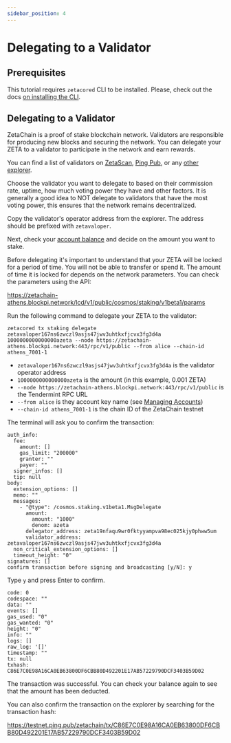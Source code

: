 ```yaml
---
sidebar_position: 4
---
```


# Delegating to a Validator

## Prerequisites

This tutorial requires `zetacored` CLI to be installed. Please, check out the
docs [on installing the CLI](/users/cli/setup).

## Delegating to a Validator

ZetaChain is a proof of stake blockchain network. Validators are responsible for
producing new blocks and securing the network. You can delegate your ZETA to a
validator to participate in the network and earn rewards.

You can find a list of validators on
[ZetaScan](https://explorer.zetachain.com/validators),
[Ping Pub](https://testnet.ping.pub/zetachain/staking), or any
[other explorer](/reference/explorers).

Choose the validator you want to delegate to based on their commission rate,
uptime, how much voting power they have and other factors. It is generally a
good idea to NOT delegate to validators that have the most voting power, this
ensures that the network remains decentralized.

Copy the validator's operator address from the explorer. The address should be
prefixed with `zetavaloper`.

Next, check your [account balance](/users/cli/balances) and decide on the amount
you want to stake.

Before delegating it's important to understand that your ZETA will be locked for
a period of time. You will not be able to transfer or spend it. The amount of
time it is locked for depends on the network parameters. You can check the
parameters using the API:

https://zetachain-athens.blockpi.network/lcd/v1/public/cosmos/staking/v1beta1/params

Run the following command to delegate your ZETA to the validator:

```
zetacored tx staking delegate zetavaloper167ns6zwczl9asjs47jwv3uhtkxfjcvx3fg3d4a 1000000000000000azeta --node https://zetachain-athens.blockpi.network:443/rpc/v1/public --from alice --chain-id athens_7001-1
```

- `zetavaloper167ns6zwczl9asjs47jwv3uhtkxfjcvx3fg3d4a` is the validator operator
  address
- `1000000000000000azeta` is the amount (in this example, 0.001 ZETA)
- `--node https://zetachain-athens.blockpi.network:443/rpc/v1/public` is the
  Tendermint RPC URL
- `--from alice` is they account key name (see
  [Managing Accounts](/users/cli/account))
- `--chain-id athens_7001-1` is the chain ID of the ZetaChain testnet

The terminal will ask you to confirm the transaction:

```
auth_info:
  fee:
    amount: []
    gas_limit: "200000"
    granter: ""
    payer: ""
  signer_infos: []
  tip: null
body:
  extension_options: []
  memo: ""
  messages:
    - "@type": /cosmos.staking.v1beta1.MsgDelegate
      amount:
        amount: "1000"
        denom: azeta
      delegator_address: zeta19nfaqu9wr0fktyyampva98ec025kjy0phww5um
      validator_address: zetavaloper167ns6zwczl9asjs47jwv3uhtkxfjcvx3fg3d4a
  non_critical_extension_options: []
  timeout_height: "0"
signatures: []
confirm transaction before signing and broadcasting [y/N]: y
```

Type `y` and press Enter to confirm.

```
code: 0
codespace: ""
data: ""
events: []
gas_used: "0"
gas_wanted: "0"
height: "0"
info: ""
logs: []
raw_log: '[]'
timestamp: ""
tx: null
txhash: C86E7C0E98A16CA0EB63800DF6CBB80D492201E17AB57229790DCF3403B59D02
```

The transaction was successful. You can check your balance again to see that the
amount has been deducted.

You can also confirm the transaction on the explorer by searching for the
transaction hash:

https://testnet.ping.pub/zetachain/tx/C86E7C0E98A16CA0EB63800DF6CBB80D492201E17AB57229790DCF3403B59D02
